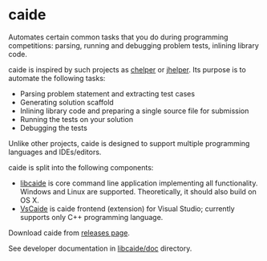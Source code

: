 # caide
Automates certain common tasks that you do during programming competitions:
parsing, running and debugging problem tests, inlining library code.

caide is inspired by such projects as [chelper](https://code.google.com/p/idea-chelper)
or [jhelper](https://github.com/AlexeyDmitriev/JHelper). Its purpose is to automate the following tasks:

* Parsing problem statement and extracting test cases
* Generating solution scaffold
* Inlining library code and preparing a single source file for submission
* Running the tests on your solution
* Debugging the tests

Unlike other projects, caide is designed to support multiple programming languages and IDEs/editors.

caide is split into the following components:

* [libcaide](https://github.com/slycelote/caide/blob/master/libcaide/README.md) is core command line application implementing all functionality. Windows and Linux are supported. Theoretically, it should also build on OS X.
* [VsCaide](https://github.com/slycelote/caide/blob/master/vscaide/README.md) is caide frontend (extension) for Visual Studio; currently supports only C++ programming language.

Download caide from [releases page](https://github.com/slycelote/caide/releases).

See developer documentation in [libcaide/doc](https://github.com/slycelote/caide/tree/master/libcaide/doc) directory.

